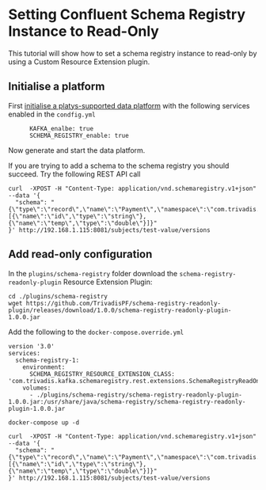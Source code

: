 # Setting Confluent Schema Registry Instance to Read-Only

This tutorial will show how to set a schema registry instance to read-only by using a Custom Resource Extension plugin.

## Initialise a platform

First [initialise a platys-supported data platform](../../getting-started) with the following services enabled in the `condfig.yml`

```
      KAFKA_enalbe: true
      SCHEMA_REGISTRY_enable: true
```

Now generate and start the data platform. 

If you are trying to add a schema to the schema registry you should succeed. Try the following REST API call

```
curl  -XPOST -H "Content-Type: application/vnd.schemaregistry.v1+json" --data '{
  "schema": "{\"type\":\"record\",\"name\":\"Payment\",\"namespace\":\"com.trivadis.examples.clients.simpleavro\",\"fields\":[{\"name\":\"id\",\"type\":\"string\"},{\"name\":\"temp\",\"type\":\"double\"}]}"
}' http://192.168.1.115:8081/subjects/test-value/versions
```

## Add read-only configuration

In the `plugins/schema-registry` folder download the `schema-registry-readonly-plugin` Resource Extension Plugin:

```
cd ./plugins/schema-registry
wget https://github.com/TrivadisPF/schema-registry-readonly-plugin/releases/download/1.0.0/schema-registry-readonly-plugin-1.0.0.jar
```

Add the following to the ```docker-compose.override.yml```

```
version '3.0'
services:
  schema-registry-1:
    environment:
      SCHEMA_REGISTRY_RESOURCE_EXTENSION_CLASS: 'com.trivadis.kafka.schemaregistry.rest.extensions.SchemaRegistryReadOnlyResourceExtension'
    volumes:
      - ./plugins/schema-registry/schema-registry-readonly-plugin-1.0.0.jar:/usr/share/java/schema-registry/schema-registry-readonly-plugin-1.0.0.jar
```

```
docker-compose up -d
```

```
curl  -XPOST -H "Content-Type: application/vnd.schemaregistry.v1+json" --data '{
  "schema": "{\"type\":\"record\",\"name\":\"Payment\",\"namespace\":\"com.trivadis.examples.clients.simpleavro\",\"fields\":[{\"name\":\"id\",\"type\":\"string\"},{\"name\":\"temp\",\"type\":\"double\"}]}"
}' http://192.168.1.115:8081/subjects/test-value/versions
```